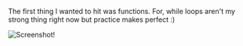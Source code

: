 The first thing I wanted to hit was functions. For, while loops aren't my strong thing
right now but practice makes perfect :)

![Screenshot!](image.png)